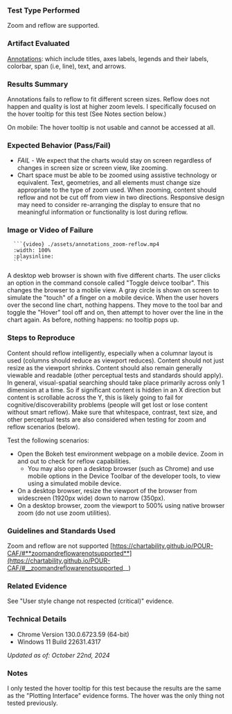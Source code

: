 ### Test Type Performed

Zoom and reflow are supported.

### Artifact Evaluated

[Annotations](https://docs.bokeh.org/en/latest/docs/user_guide/interaction.html): which include titles, axes labels, legends and their labels, colorbar, span (i.e, line), text, and arrows.

### Results Summary

Annotations fails to reflow to fit different screen sizes. Reflow does not happen and quality is lost at higher zoom levels. I specifically focused on the hover tooltip for this test (See Notes section below.)

On mobile: The hover tooltip is not usable and cannot be accessed at all.

### Expected Behavior (Pass/Fail)

- _FAIL_ - We expect that the charts would stay on screen regardless of changes in screen size or screen view, like zooming.
- Chart space must be able to be zoomed using assistive technology or equivalent. Text, geometries, and all elements must change size appropriate to the type of zoom used. When zooming, content should reflow and not be cut off from view in two directions. Responsive design may need to consider re-arranging the display to ensure that no meaningful information or functionality is lost during reflow.

### Image or Video of Failure

````
  ```{video} ./assets/annotations_zoom-reflow.mp4
  :width: 100%
  :playsinline:
  ```
````
<!-- <video controls src="./assets/annotations_zoom-reflow.mp4" title="Annotations: Zoom and Reflow test"></video> -->
A desktop web browser is shown with five different charts. The user clicks an option in the command console called "Toggle deivce toolbar". This changes the browser to a moblie view. A gray circle is shown on screen to simulate the "touch" of a finger on a mobile device. When the user hovers over the second line chart, nothing happens. They move to the tool bar and toggle the "Hover" tool off and on, then attempt to hover over the line in the chart again. As before, nothing happens: no tooltip pops up. 

### Steps to Reproduce

Content should reflow intelligently, especially when a columnar layout is used (columns should reduce as viewport reduces). Content should not just resize as the viewport shrinks. Content should also remain generally viewable and readable (other perceptual tests and standards should apply). In general, visual-spatial searching should take place primarily across only 1 dimension at a time. So if significant content is hidden in an X direction but content is scrollable across the Y, this is likely going to fail for cognitive/discoverability problems (people will get lost or lose content without smart reflow). Make sure that whitespace, contrast, text size, and other perceptual tests are also considered when testing for zoom and reflow scenarios (below).

Test the following scenarios:

- Open the Bokeh test environment webpage on a mobile device. Zoom in and out to check for reflow capabilities.
  - You may also open a desktop browser (such as Chrome) and use mobile options in the Device Toolbar of the developer tools, to view using a simulated mobile device.
- On a desktop browser, resize the viewport of the browser from widescreen (1920px wide) down to narrow (350px).
- On a desktop browser, zoom the viewport to 500% using native browser zoom (do not use zoom utilities).

### Guidelines and Standards Used

Zoom and reflow are not supported [https://chartability.github.io/POUR-CAF/#**zoomandreflowarenotsupported**](https://chartability.github.io/POUR-CAF/#__zoomandreflowarenotsupported__)

### Related Evidence

See "User style change not respected (critical)" evidence.

<!-- ### Known or Documented Issues
(If there is already a github issue created for this test or a related test, it will be listed here.) -->

### Technical Details

- Chrome Version 130.0.6723.59 (64-bit)
- Windows 11 Build 22631.4317

_Updated as of: October 22nd, 2024_

### Notes
I only tested the hover tooltip for this test because the results are the same as the "Plotting Interface" evidence forms. The hover was the only thing not tested previously. 
